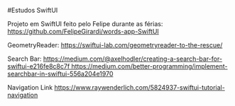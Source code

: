 #Estudos SwiftUI

Projeto em SwiftUI feito pelo Felipe durante as férias:  https://github.com/FelipeGirardi/words-app-SwiftUI

GeometryReader: https://swiftui-lab.com/geometryreader-to-the-rescue/

Search Bar: https://medium.com/@axelhodler/creating-a-search-bar-for-swiftui-e216fe8c8c7f https://medium.com/better-programming/implement-searchbar-in-swiftui-556a204e1970

Navigation Link
https://www.raywenderlich.com/5824937-swiftui-tutorial-navigation

